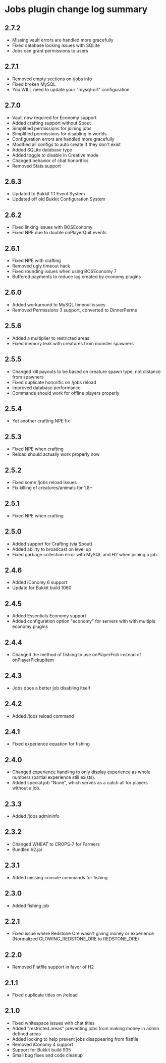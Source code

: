 # Jobs plugin change log summary

## 2.7.2
* Missing vault errors are handled more gracefully
* Fixed database locking issues with SQLite
* Jobs can grant permissions to users

## 2.7.1
* Removed empty sections on /jobs info
* Fixed broken MySQL
* You WILL need to update your "mysql-url" configuration

## 2.7.0
* Vault now required for Economy support
* Added crafting support without Spout
* Simplified permissions for joining jobs
* Simplified permissions for disabling in worlds
* Configuration errors are handled more gracefully
* Modified all configs to auto create if they don't exist
* Added SQLite database type
* Added toggle to disable in Creative mode
* Changed behavior of chat honorifics
* Removed Stats support

## 2.6.3
* Updated to Bukkit 1.1 Event System
* Updated off old Bukkit Configuration System

## 2.6.2
* Fixed linking issues with BOSEconomy
* Fixed NPE due to double onPlayerQuit events

## 2.6.1
* Fixed NPE with crafting
* Removed ugly timeout hack
* Fixed rounding issues when using BOSEconomy 7
* Buffered payments to reduce lag created by economy plugins

## 2.6.0
* Added workaround to MySQL timeout issues
* Removed Permissions 3 support, converted to DinnerPerms

## 2.5.6
* Added a multiplier to restricted areas
* Fixed memory leak with creatures from monster spawners

## 2.5.5
* Changed kill payouts to be based on creature spawn type, not distance from spawners
* Fixed duplicate honorific on /jobs reload
* Improved database performance
* Commands should work for offline players properly

## 2.5.4
* Yet another crafting NPE fix

## 2.5.3
* Fixed NPE when crafting
* Reload should actually work properly now

## 2.5.2
* Fixed some /jobs reload Issues
* Fix killing of creatures/animals for 1.8+

## 2.5.1
* Fixed NPE when crafting

## 2.5.0
* Added support for Crafting (via Spout)
* Added ability to broadcast on level up
* Fixed garbage collection error with MySQL and H2 when joining a job.

## 2.4.6
* Added iConomy 6 support
* Update for Bukkit build 1060

## 2.4.5
* Added Essentials Economy support
* Added configuration option "economy" for servers with with multiple economy plugins 

## 2.4.4
* Changed the method of fishing to use onPlayerFish instead of onPlayerPickupItem

## 2.4.3
* Jobs does a better job disabling itself

## 2.4.2
* Added /jobs reload command

## 2.4.1
* Fixed experience equation for fishing

## 2.4.0
* Changed experience handling to only display experience as whole numbers (partial experience still exists).
* Added special job "None", which serves as a catch all for players without a job.

## 2.3.3
* Added /jobs admininfo <playername>

## 2.3.2
* Changed WHEAT to CROPS-7 for Farmers
* Bundled h2.jar

## 2.3.1
* Added missing console commands for fishing

## 2.3.0
* Added fishing job

## 2.2.1
* Fixed issue where Redstone Ore wasn't giving money or experience (Normalized GLOWING_REDSTONE_ORE to REDSTONE_ORE)

## 2.2.0
* Removed Flatfile support in favor of H2

## 2.1.1
* Fixed duplicate titles on /reload

## 2.1.0
* Fixed whitespace issues with chat titles
* Added "restricted areas" preventing jobs from making money in admin defined areas
* Added locking to help prevent jobs disappearing from flatfile
* Removed iConomy 4 support
* Support for Bukkit build 935
* Small bug fixes and code cleanup